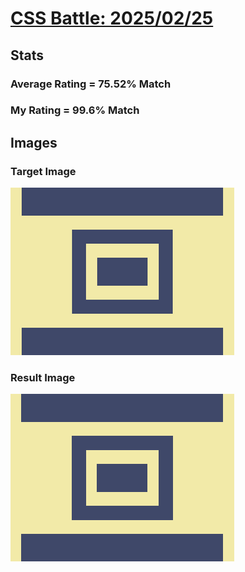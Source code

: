 # [CSS Battle: 2025/02/25](https://cssbattle.dev/play/h51vXTPX2nBSiDPkeb6p)

## Stats

### Average Rating = 75.52% Match

### My Rating = 99.6% Match

## Images

### Target Image

![](./images/target.png)

### Result Image

![](./images/result.png)
